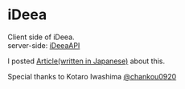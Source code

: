 # iDeea
Client side of iDeea.  
server-side: [iDeeaAPI](https://github.com/gentom/iDeea-Engine)   

I posted [Article(written in Japanese)](https://gentom.tech/unity-word2vec-client/) about this.

Special thanks to Kotaro Iwashima [@chankou0920](https://github.com/chankou0920) 

